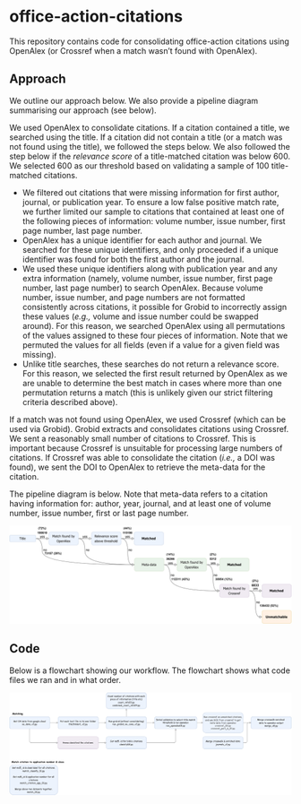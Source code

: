 # office-action-citations
This repository contains code for consolidating office-action citations using OpenAlex (or Crossref when a match wasn’t found with OpenAlex).

## Approach
We outline our approach below. We also provide a pipeline diagram summarising our approach (see below).

We used OpenAlex to consolidate citations. If a citation contained a title, we searched using the title. If a citation did not contain a title (or a match was not found using the title), we followed the steps below. We also followed the step below if the _relevance score_ of a title-matched citation was below 600. We selected 600 as our threshold based on validating a sample of 100 title-matched citations.

-	We filtered out citations that were missing information for first author, journal, or publication year. To ensure a low false positive match rate, we further limited our sample to citations that contained at least one of the following pieces of information: volume number, issue number, first page number, last page number.
-	OpenAlex has a unique identifier for each author and journal. We searched for these unique identifiers, and only proceeded if a unique identifier was found for both the first author and the journal.
-	We used these unique identifiers along with publication year and any extra information (namely, volume number, issue number, first page number, last page number) to search OpenAlex. Because volume number, issue number, and page numbers are not formatted consistently across citations, it possible for Grobid to incorrectly assign these values (_e.g.,_ volume and issue number could be swapped around). For this reason, we searched OpenAlex using all permutations of the values assigned to these four pieces of information. Note that we permuted the values for all fields (even if a value for a given field was missing).
-	Unlike title searches, these searches do not return a relevance score. For this reason, we selected the first result returned by OpenAlex as we are unable to determine the best match in cases where more than one permutation returns a match (this is unlikely given our strict filtering criteria described above).

If a match was not found using OpenAlex, we used Crossref (which can be used via Grobid). Grobid extracts and consolidates citations using Crossref. We sent a reasonably small number of citations to Crossref. This is important because Crossref is unsuitable for processing large numbers of citations. If Crossref was able to consolidate the citation (_i.e.,_ a DOI was found), we sent the DOI to OpenAlex to retrieve the meta-data for the citation.

The pipeline diagram is below. Note that meta-data refers to a citation having information for: author, year, journal, and at least one of volume number, issue number, first or last page number.

![Image Alt text](/images/flowchart_method_v3_crop.jpg)

## Code
Below is a flowchart showing our workflow. The flowchart shows what code files we ran and in what order.

![Image Alt text](/images/ml05_git.jpg)
